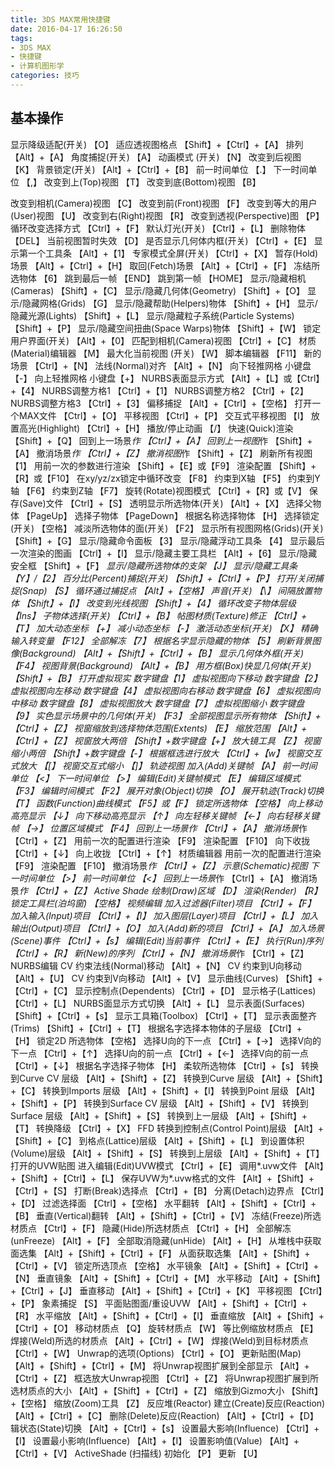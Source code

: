 ```yaml
---
title: 3DS MAX常用快捷键
date: 2016-04-17 16:26:50
tags:
- 3DS MAX
- 快捷键
- 计算机图形学
categories: 技巧
---
```

## 基本操作
显示降级适配(开关) 【O】
适应透视图格点 【Shift】+【Ctrl】+【A】
排列 【Alt】+【A】
角度捕捉(开关) 【A】
动画模式 (开关) 【N】
改变到后视图 【K】
背景锁定(开关) 【Alt】+【Ctrl】+【B】
前一时间单位 【.】
下一时间单位 【,】
改变到上(Top)视图 【T】
改变到底(Bottom)视图 【B】
<!--more-->
改变到相机(Camera)视图 【C】
改变到前(Front)视图 【F】
改变到等大的用户(User)视图 【U】
改变到右(Right)视图 【R】
改变到透视(Perspective)图 【P】
循环改变选择方式 【Ctrl】+【F】
默认灯光(开关) 【Ctrl】+【L】
删除物体 【DEL】
当前视图暂时失效 【D】
是否显示几何体内框(开关) 【Ctrl】+【E】
显示第一个工具条 【Alt】+【1】
专家模式全屏(开关) 【Ctrl】+【X】
暂存(Hold)场景 【Alt】+【Ctrl】+【H】
取回(Fetch)场景 【Alt】+【Ctrl】+【F】
冻结所选物体 【6】
跳到最后一帧 【END】
跳到第一帧 【HOME】
显示/隐藏相机(Cameras) 【Shift】+【C】
显示/隐藏几何体(Geometry) 【Shift】+【O】
显示/隐藏网格(Grids) 【G】
显示/隐藏帮助(Helpers)物体 【Shift】+【H】
显示/隐藏光源(Lights) 【Shift】+【L】
显示/隐藏粒子系统(Particle Systems) 【Shift】+【P】
显示/隐藏空间扭曲(Space Warps)物体 【Shift】+【W】
锁定用户界面(开关) 【Alt】+【0】
匹配到相机(Camera)视图 【Ctrl】+【C】
材质(Material)编辑器 【M】
最大化当前视图 (开关) 【W】
脚本编辑器 【F11】
新的场景 【Ctrl】+【N】
法线(Normal)对齐 【Alt】+【N】
向下轻推网格 小键盘【-】
向上轻推网格 小键盘【+】
NURBS表面显示方式 【Alt】+【L】或【Ctrl】+【4】
NURBS调整方格1 【Ctrl】+【1】
NURBS调整方格2 【Ctrl】+【2】
NURBS调整方格3 【Ctrl】+【3】
偏移捕捉 【Alt】+【Ctrl】+【空格】
打开一个MAX文件 【Ctrl】+【O】
平移视图 【Ctrl】+【P】
交互式平移视图 【I】
放置高光(Highlight) 【Ctrl】+【H】
播放/停止动画 【/】
快速(Quick)渲染 【Shift】+【Q】
回到上一场景*作 【Ctrl】+【A】
回到上一视图*作 【Shift】+【A】
撤消场景*作 【Ctrl】+【Z】
撤消视图*作 【Shift】+【Z】
刷新所有视图 【1】
用前一次的参数进行渲染 【Shift】+【E】或【F9】
渲染配置 【Shift】+【R】或【F10】
在xy/yz/zx锁定中循环改变 【F8】
约束到X轴 【F5】
约束到Y轴 【F6】
约束到Z轴 【F7】
旋转(Rotate)视图模式 【Ctrl】+【R】或【V】
保存(Save)文件 【Ctrl】+【S】
透明显示所选物体(开关) 【Alt】+【X】
选择父物体 【PageUp】
选择子物体 【PageDown】
根据名称选择物体 【H】
选择锁定(开关) 【空格】
减淡所选物体的面(开关) 【F2】
显示所有视图网格(Grids)(开关) 【Shift】+【G】
显示/隐藏命令面板 【3】
显示/隐藏浮动工具条 【4】
显示最后一次渲染的图画 【Ctrl】+【I】
显示/隐藏主要工具栏 【Alt】+【6】
显示/隐藏安全框 【Shift】+【F】
*显示/隐藏所选物体的支架 【J】
显示/隐藏工具条 【Y】/【2】
百分比(Percent)捕捉(开关) 【Shift】+【Ctrl】+【P】
打开/关闭捕捉(Snap) 【S】
循环通过捕捉点 【Alt】+【空格】
声音(开关) 【\\】
间隔放置物体 【Shift】+【I】
改变到光线视图 【Shift】+【4】
循环改变子物体层级 【Ins】
子物体选择(开关) 【Ctrl】+【B】
帖图材质(Texture)修正 【Ctrl】+【T】
加大动态坐标 【+】
减小动态坐标 【-】
激活动态坐标(开关) 【X】
精确输入转变量 【F12】
全部解冻 【7】
根据名字显示隐藏的物体 【5】
刷新背景图像(Background) 【Alt】+【Shift】+【Ctrl】+【B】
显示几何体外框(开关) 【F4】
视图背景(Background) 【Alt】+【B】
用方框(Box)快显几何体(开关) 【Shift】+【B】
打开虚拟现实 数字键盘【1】
虚拟视图向下移动 数字键盘【2】
虚拟视图向左移动 数字键盘【4】
虚拟视图向右移动 数字键盘【6】
虚拟视图向中移动 数字键盘【8】
虚拟视图放大 数字键盘【7】
虚拟视图缩小 数字键盘【9】
实色显示场景中的几何体(开关) 【F3】
全部视图显示所有物体 【Shift】+【Ctrl】+【Z】
*视窗缩放到选择物体范围(Extents) 【E】
缩放范围 【Alt】+【Ctrl】+【Z】
视窗放大两倍 【Shift】+数字键盘【+】
放大镜工具 【Z】
视窗缩小两倍 【Shift】+数字键盘【-】
根据框选进行放大 【Ctrl】+【w】
视窗交互式放大 【[】
视窗交互式缩小 【]】
轨迹视图
加入(Add)关键帧 【A】
前一时间单位 【<】
下一时间单位 【>】
编辑(Edit)关键帧模式 【E】
编辑区域模式 【F3】
编辑时间模式 【F2】
展开对象(Object)切换 【O】
展开轨迹(Track)切换 【T】
函数(Function)曲线模式 【F5】或【F】
锁定所选物体 【空格】
向上移动高亮显示 【↓】
向下移动高亮显示 【↑】
向左轻移关键帧 【←】
向右轻移关键帧 【→】
位置区域模式 【F4】
回到上一场景*作 【Ctrl】+【A】
撤消场景*作 【Ctrl】+【Z】
用前一次的配置进行渲染 【F9】
渲染配置 【F10】
向下收拢 【Ctrl】+【↓】
向上收拢 【Ctrl】+【↑】
材质编辑器
用前一次的配置进行渲染 【F9】
渲染配置 【F10】
撤消场景*作 【Ctrl】+【Z】
示意(Schematic)视图
下一时间单位 【>】
前一时间单位 【<】
回到上一场景*作 【Ctrl】+【A】
撤消场景*作 【Ctrl】+【Z】
Active Shade
绘制(Draw)区域 【D】
渲染(Render) 【R】
锁定工具栏(泊坞窗) 【空格】
视频编辑
加入过滤器(Filter)项目 【Ctrl】+【F】
加入输入(Input)项目 【Ctrl】+【I】
加入图层(Layer)项目 【Ctrl】+【L】
加入输出(Output)项目 【Ctrl】+【O】
加入(Add)新的项目 【Ctrl】+【A】
加入场景(Scene)事件 【Ctrl】+【s】
编辑(Edit)当前事件 【Ctrl】+【E】
执行(Run)序列 【Ctrl】+【R】
新(New)的序列 【Ctrl】+【N】
撤消场景*作 【Ctrl】+【Z】
NURBS编辑
CV 约束法线(Normal)移动 【Alt】+【N】
CV 约束到U向移动 【Alt】+【U】
CV 约束到V向移动 【Alt】+【V】
显示曲线(Curves) 【Shift】+【Ctrl】+【C】
显示控制点(Dependents) 【Ctrl】+【D】
显示格子(Lattices) 【Ctrl】+【L】
NURBS面显示方式切换 【Alt】+【L】
显示表面(Surfaces) 【Shift】+【Ctrl】+【s】
显示工具箱(Toolbox) 【Ctrl】+【T】
显示表面整齐(Trims) 【Shift】+【Ctrl】+【T】
根据名字选择本物体的子层级 【Ctrl】+【H】
锁定2D 所选物体 【空格】
选择U向的下一点 【Ctrl】+【→】
选择V向的下一点 【Ctrl】+【↑】
选择U向的前一点 【Ctrl】+【←】
选择V向的前一点 【Ctrl】+【↓】
根据名字选择子物体 【H】
柔软所选物体 【Ctrl】+【s】
转换到Curve CV 层级 【Alt】+【Shift】+【Z】
转换到Curve 层级 【Alt】+【Shift】+【C】
转换到Imports 层级 【Alt】+【Shift】+【I】
转换到Point 层级 【Alt】+【Shift】+【P】
转换到Surface CV 层级 【Alt】+【Shift】+【V】
转换到Surface 层级 【Alt】+【Shift】+【S】
转换到上一层级 【Alt】+【Shift】+【T】
转换降级 【Ctrl】+【X】
FFD
转换到控制点(Control Point)层级 【Alt】+【Shift】+【C】
到格点(Lattice)层级 【Alt】+【Shift】+【L】
到设置体积(Volume)层级 【Alt】+【Shift】+【S】
转换到上层级 【Alt】+【Shift】+【T】
打开的UVW贴图
进入编辑(Edit)UVW模式 【Ctrl】+【E】
调用*.uvw文件 【Alt】+【Shift】+【Ctrl】+【L】
保存UVW为*.uvw格式的文件 【Alt】+【Shift】+【Ctrl】+【S】
打断(Break)选择点 【Ctrl】+【B】
分离(Detach)边界点 【Ctrl】+【D】
过滤选择面 【Ctrl】+【空格】
水平翻转 【Alt】+【Shift】+【Ctrl】+【B】
垂直(Vertical)翻转 【Alt】+【Shift】+【Ctrl】+【V】
冻结(Freeze)所选材质点 【Ctrl】+【F】
隐藏(Hide)所选材质点 【Ctrl】+【H】
全部解冻(unFreeze) 【Alt】+【F】
全部取消隐藏(unHide) 【Alt】+【H】
从堆栈中获取面选集 【Alt】+【Shift】+【Ctrl】+【F】
从面获取选集 【Alt】+【Shift】+【Ctrl】+【V】
锁定所选顶点 【空格】
水平镜象 【Alt】+【Shift】+【Ctrl】+【N】
垂直镜象 【Alt】+【Shift】+【Ctrl】+【M】
水平移动 【Alt】+【Shift】+【Ctrl】+【J】
垂直移动 【Alt】+【Shift】+【Ctrl】+【K】
平移视图 【Ctrl】+【P】
象素捕捉 【S】
平面贴图面/重设UVW 【Alt】+【Shift】+【Ctrl】+【R】
水平缩放 【Alt】+【Shift】+【Ctrl】+【I】
垂直缩放 【Alt】+【Shift】+【Ctrl】+【O】
移动材质点 【Q】
旋转材质点 【W】
等比例缩放材质点 【E】
焊接(Weld)所选的材质点 【Alt】+【Ctrl】+【W】
焊接(Weld)到目标材质点 【Ctrl】+【W】
Unwrap的选项(Options) 【Ctrl】+【O】
更新贴图(Map) 【Alt】+【Shift】+【Ctrl】+【M】
将Unwrap视图扩展到全部显示 【Alt】+【Ctrl】+【Z】
框选放大Unwrap视图 【Ctrl】+【Z】
将Unwrap视图扩展到所选材质点的大小 【Alt】+【Shift】+【Ctrl】+【Z】
缩放到Gizmo大小 【Shift】+【空格】
缩放(Zoom)工具 【Z】
反应堆(Reactor)
建立(Create)反应(Reaction) 【Alt】+【Ctrl】+【C】
删除(Delete)反应(Reaction) 【Alt】+【Ctrl】+【D】
辑状态(State)切换 【Alt】+【Ctrl】+【s】
设置最大影响(Influence) 【Ctrl】+【I】
设置最小影响(Influence) 【Alt】+【I】
设置影响值(Value) 【Alt】+【Ctrl】+【V】
ActiveShade (扫描线)
初始化 【P】
更新 【U】